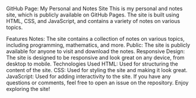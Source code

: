 GitHub Page: My Personal and Notes Site
This is my personal and notes site, which is publicly available on GitHub Pages. The site is built using HTML, CSS, and JavaScript, and contains a variety of notes on various topics.

Features
Notes: The site contains a collection of notes on various topics, including programming, mathematics, and more.
Public: The site is publicly available for anyone to visit and download the notes.
Responsive Design: The site is designed to be responsive and look great on any device, from desktop to mobile.
Technologies Used
HTML: Used for structuring the content of the site.
CSS: Used for styling the site and making it look great.
JavaScript: Used for adding interactivity to the site.
If you have any questions or comments, feel free to open an issue on the repository. Enjoy exploring the site!
